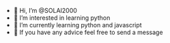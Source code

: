 - 👋 Hi, I’m @SOLAI2000
- 👀 I’m interested in learning python
- 🌱 I’m currently learning python and javascript
- 💞️ If you have any advice feel free to send a message
